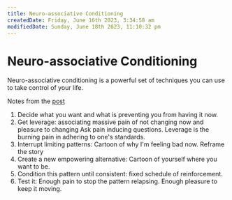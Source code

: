 ```yaml
---
title: Neuro-associative Conditioning
createdDate: Friday, June 16th 2023, 3:34:58 am
modifiedDate: Sunday, June 18th 2023, 11:10:32 pm
---
```


# Neuro-associative Conditioning

Neuro-associative conditioning is a powerful set of techniques you can use to take control of your life.

Notes from the [post](https://www.tonyrobbins.com/personal-growth/neuro-associative-conditioning/)

1. Decide what you want and what is preventing you from having it now.
2. Get leverage: associating massive pain of not changing now and pleasure to changing Ask pain inducing questions. Leverage is the burning pain in adhering to one's standards.
3. Interrupt limiting patterns: Cartoon of why I'm feeling bad now. Reframe the story
4. Create a new empowering alternative: Cartoon of yourself where you want to be.
5. Condition this pattern until consistent: fixed schedule of reinforcement.
6. Test it: Enough pain to stop the pattern relapsing. Enough pleasure to keep it moving.
